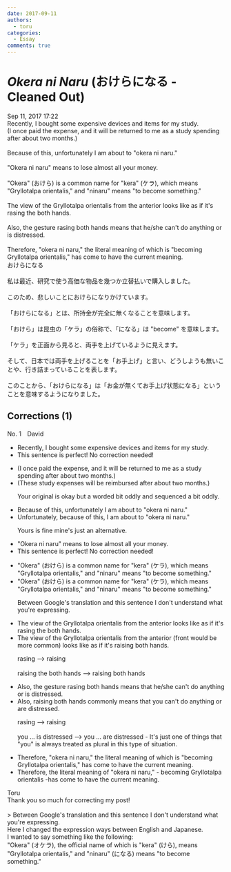 ```yaml
---
date: 2017-09-11
authors:
  - toru
categories:
  - Essay
comments: true
---
```


# <strong><em>Okera ni Naru</strong></em> (おけらになる - Cleaned Out)
<div class="date">Sep 11, 2017 17:22</div>
<div id="post"><div id="body_show_ori">
Recently, I bought some expensive devices and items for my study.<br/>(I once paid the expense, and it will be returned to me as a study spending after about two months.)<br/><br/>Because of this, unfortunately I am about to "okera ni naru."<br/><br/>"Okera ni naru" means to lose almost all your money.<br/><br/>"Okera" (おけら) is a common name for "kera" (ケラ), which means "Gryllotalpa orientalis," and "ninaru" means "to become something."<br/><br/>The view of the Gryllotalpa orientalis from the anterior looks like as if it's rasing the both hands.<br/><br/>Also, the gesture rasing both hands means that he/she can't do anything or is distressed.<br/><br/>Therefore, "okera ni naru," the literal meaning of which is "becoming Gryllotalpa orientalis," has come to have the current meaning.
</div></div>

<!-- more -->

<div id="post_ja"><div id="body_show_mo">
おけらになる<br/><br/>私は最近、研究で使う高価な物品を幾つか立替払いで購入しました。<br/><br/>このため、悲しいことにおけらになりかけています。<br/><br/>「おけらになる」とは、所持金が完全に無くなることを意味します。<br/><br/>「おけら」は昆虫の「ケラ」の俗称で、「になる」は "become" を意味します。<br/><br/>「ケラ」を正面から見ると、両手を上げているように見えます。<br/><br/>そして、日本では両手を上げることを「お手上げ」と言い、どうしようも無いことや、行き詰まっていることを表します。<br/><br/>このことから、「おけらになる」は「お金が無くてお手上げ状態になる」ということを意味するようになりました。
</div></div>

## Corrections (1)
<div id="block"><div class="first_name"> No. 1　<span class="just_name">David</span></div><div id="block2">
<ul class="correction_field">
<li class="incorrect">Recently, I bought some expensive devices and items for my study.</li>
<li class="corrected perfect">This sentence is perfect! No correction needed!</li>
</ul>
<ul class="correction_field">
<li class="incorrect">(I once paid the expense, and it will be returned to me as a study spending after about two months.)</li>
<li class="corrected correct">
(These study expenses will be reimbursed after about two months.)
<p class="correction_comment">Your original is okay but a worded bit oddly and sequenced a bit oddly.</p>
</li>
</ul>
<ul class="correction_field">
<li class="incorrect">Because of this, unfortunately I am about to "okera ni naru."</li>
<li class="corrected correct">
Unfortunately, because of this, I am about to "okera ni naru."
<p class="correction_comment">Yours is fine mine's just an alternative.</p>
</li>
</ul>
<ul class="correction_field">
<li class="incorrect">"Okera ni naru" means to lose almost all your money.</li>
<li class="corrected perfect">This sentence is perfect! No correction needed!</li>
</ul>
<ul class="correction_field">
<li class="incorrect">"Okera" (おけら) is a common name for "kera" (ケラ), which means "Gryllotalpa orientalis," and "ninaru" means "to become something."</li>
<li class="corrected correct">
"Okera" (おけら) is a common name for "kera" (ケラ), which means "Gryllotalpa orientalis," and "ninaru" means "to become something."
<p class="correction_comment">Between Google's translation and this sentence I don't understand what you're expressing.</p>
</li>
</ul>
<ul class="correction_field">
<li class="incorrect">The view of the Gryllotalpa orientalis from the anterior looks like as if it's rasing the both hands.</li>
<li class="corrected correct">
The view of the Gryllotalpa orientalis from the anterior (front would be more common) looks like as if it's raising both hands.
<p class="correction_comment">rasing --&gt; raising <br/><br/>raising the both hands --&gt; raising both hands</p>
</li>
</ul>
<ul class="correction_field">
<li class="incorrect">Also, the gesture rasing both hands means that he/she can't do anything or is distressed.</li>
<li class="corrected correct">
Also, raising both hands commonly means that you can't do anything or are distressed.
<p class="correction_comment">rasing --&gt; raising <br/><br/>you ... is distressed --&gt; you ... are distressed - It's just one of things that "you" is always treated as plural in this type of situation.</p>
</li>
</ul>
<ul class="correction_field">
<li class="incorrect">Therefore, "okera ni naru," the literal meaning of which is "becoming Gryllotalpa orientalis," has come to have the current meaning.</li>
<li class="corrected correct">
Therefore, the literal meaning of "okera ni naru," - becoming Gryllotalpa orientalis -has come to have the current meaning.
</li>
</ul>
</div><div class="name"><span class="just_name">Toru</span><br>
Thank you so much for correcting my post!<br/><br/>&gt; Between Google's translation and this sentence I don't understand what you're expressing.<br/>Here I changed the expression ways between English and Japanese.<br/>I wanted to say something like the following:<br/>"Okera" (オケラ), the official name of which is "kera" (けら), means "Gryllotalpa orientalis," and "ninaru" (になる) means "to become something."
</div>
</div>
